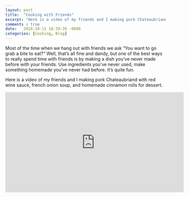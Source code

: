 ```yaml
---
layout: post
title:  "Cooking with Friends"
excerpt: "Here is a video of my friends and I making pork Chateaubriand with red wine sauce, french onion soup, and homemade cinnamon rolls for dessert."
comments : true
date:   2018-10-11 18:39:39 -0600
categories: [Cooking, Blog]
---
```


Most of the time when we hang out with friends we ask “You want to go grab a bite to eat?” Well, that’s all fine and dandy, but one of the best ways to really spend time with friends is by making a dish you’ve never made before *with* your friends. Use ingredients you’ve never used, make something homemade you’ve never had before. It’s quite fun.

Here is a video of my friends and I making pork Chateaubriand with red wine sauce, french onion soup, and homemade cinnamon rolls for dessert.

<iframe width="560" height="315" src="https://www.youtube.com/embed/8-OfT2_ba1k" frameborder="0" allow="accelerometer; autoplay; encrypted-media; gyroscope; picture-in-picture" allowfullscreen></iframe>